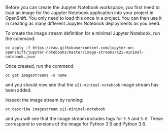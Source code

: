 Before you can create the Jupyter Notebook workspace, you first need to load an image for the Jupyter Notebook application into your project in OpenShift. You only need to load this once in a project. You can then use it in creating as many different Jupyter Notebook deployments as you need.

To create the image stream definition for a minimal Jupyter Notebook, run the command:

```execute
oc apply -f https://raw.githubusercontent.com/jupyter-on-openshift/jupyter-notebooks/master/image-streams/s2i-minimal-notebook.json
```

Once created, run the command:

```execute
oc get imagestreams -o name
```

and you should now see that the `s2i-minimal-notebook` image stream has been added.

Inspect the image stream by running:

```execute
oc describe imagestream s2i-minimal-notebook
```

and you will see that the image stream includes tags for `3.5` and `3.6`. These correspond to versions of the image for Python 3.5 and Python 3.6.
